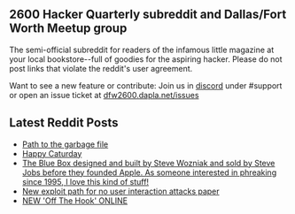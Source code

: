 ## 2600 Hacker Quarterly subreddit and Dallas/Fort Worth Meetup group
The semi-official subreddit for readers of the infamous little magazine at your local bookstore--full of goodies for the aspiring hacker. Please do not post links that violate the reddit's user agreement.

Want to see a new feature or contribute: 
Join us in [discord](https://dfw2600.dapla.net/chat) under #support or open an issue ticket at [dfw2600.dapla.net/issues](https://dfw2600.dapla.net/issues)

## Latest Reddit Posts
<!-- BLOG-POST-LIST:START -->
- [Path to the garbage file](https://www.reddit.com/r/2600/comments/12pkwxd/path_to_the_garbage_file/)
- [Happy Caturday](https://www.reddit.com/r/2600/comments/12n9p4d/happy_caturday/)
- [The Blue Box designed and built by Steve Wozniak and sold by Steve Jobs before they founded Apple. As someone interested in phreaking since 1995, I love this kind of stuff!](https://www.reddit.com/r/2600/comments/12n876l/the_blue_box_designed_and_built_by_steve_wozniak/)
- [New exploit path for no user interaction attacks paper](https://www.reddit.com/r/2600/comments/12kny7m/new_exploit_path_for_no_user_interaction_attacks/)
- [NEW 'Off The Hook' ONLINE](https://2600.com/hook/12-04-2023)
<!-- BLOG-POST-LIST:END -->
